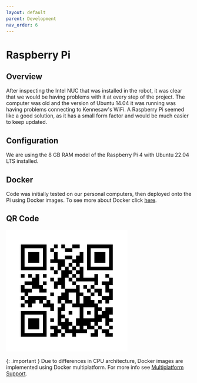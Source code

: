 ```yaml
---
layout: default
parent: Development
nav_order: 6
---
```


# Raspberry Pi

## Overview
After inspecting the Intel NUC that was installed in the robot, it was clear that we would be having problems with it at every step of the project.
The computer was old and the version of Ubuntu 14.04 it was running was having problems connecting to Kennesaw's WiFi.
A Raspberry Pi seemed like a good solution, as it has a small form factor and would be much easier to keep updated.

## Configuration
We are using the 8 GB RAM model of the Raspberry Pi 4 with Ubuntu 22.04 LTS installed.

## Docker
Code was initially tested on our personal computers, then deployed onto the Pi using Docker images. To see more about Docker click [here](docker).

## QR Code
![QR Code](https://github.com/4850-red/ip-uploader/blob/main/qrcode.png)

{: .important }
Due to differences in CPU architecture, Docker images are implemented using Docker multiplatform. For more info see [Multiplatform Support](github-actions#multiplatform-support).

